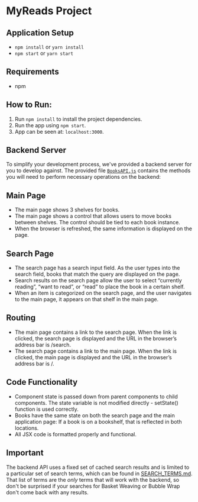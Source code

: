 # MyReads Project

## Application Setup
- `npm install` or `yarn install`
- `npm start` or `yarn start`

## Requirements
* npm

## How to Run:
1. Run `npm install` to install the project dependencies.
2. Run the app using `npm start`.
3. App can be seen at: `localhost:3000`.

## Backend Server
To simplify your development process, we've provided a backend server for you to develop against. The provided file [`BooksAPI.js`](src/BooksAPI.js) contains the methods you will need to perform necessary operations on the backend:

## Main Page
- The main page shows 3 shelves for books.
- The main page shows a control that allows users to move books between shelves. The control should be tied to each book instance.
- When the browser is refreshed, the same information is displayed on the page.

## Search Page
- The search page has a search input field. As the user types into the search field, books that match the query are displayed on the page.
- Search results on the search page allow the user to select “currently reading”, “want to read”, or “read” to place the book in a certain shelf.
- When an item is categorized on the search page, and the user navigates to the main page, it appears on that shelf in the main page.

## Routing
- The main page contains a link to the search page. When the link is clicked, the search page is displayed and the URL in the browser’s address bar is /search.
- The search page contains a link to the main page. When the link is clicked, the main page is displayed and the URL in the browser’s address bar is /.

## Code Functionality
- Component state is passed down from parent components to child components. The state variable is not modified directly - setState() function is used correctly.
- Books have the same state on both the search page and the main application page: If a book is on a bookshelf, that is reflected in both locations.
- All JSX code is formatted properly and functional.

## Important
The backend API uses a fixed set of cached search results and is limited to a particular set of search terms, which can be found in [SEARCH_TERMS.md](SEARCH_TERMS.md). That list of terms are the _only_ terms that will work with the backend, so don't be surprised if your searches for Basket Weaving or Bubble Wrap don't come back with any results.
